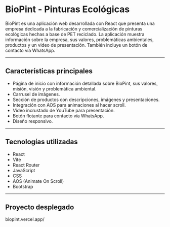 # BioPint - Pinturas Ecológicas

BioPint es una aplicación web desarrollada con React que presenta una empresa dedicada a la fabricación y comercialización de pinturas ecológicas hechas a base de PET reciclado. La aplicación muestra información sobre la empresa, sus valores, problemáticas ambientales, productos y un video de presentación. También incluye un botón de contacto vía WhatsApp.

---

## Características principales

- Página de inicio con información detallada sobre BioPint, sus valores, misión, visión y problemática ambiental.
- Carrusel de imágenes.
- Sección de productos con descripciones, imágenes y presentaciones.
- Integración con AOS para animaciones al hacer scroll.
- Video incrustado de YouTube para presentación.
- Botón flotante para contacto vía WhatsApp.
- Diseño responsivo.

---

## Tecnologías utilizadas

- React
- Vite
- React Router
- JavaScript
- CSS
- AOS (Animate On Scroll)
- Bootstrap


---

## Proyecto desplegado

biopint.vercel.app/
